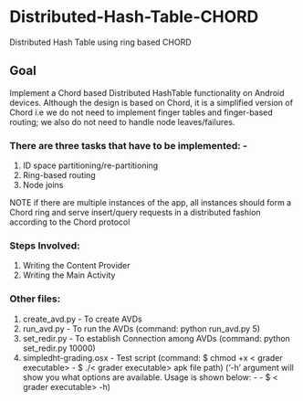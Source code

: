 # Distributed-Hash-Table-CHORD
Distributed Hash Table using ring based CHORD

## Goal
Implement a Chord based Distributed HashTable functionality on Android devices. Although the design is based on Chord, it is a simplified version of Chord i.e we do not need to implement finger tables and finger-based routing; we also do not need to handle node leaves/failures.

### There are three tasks that have to be implemented: -

1. ID space partitioning/re-partitioning
2. Ring-based routing
3. Node joins

NOTE if there are multiple instances of the app, all instances should form a Chord ring and serve insert/query requests in a distributed fashion according to the Chord protocol

### Steps Involved:
  1) Writing the Content Provider
  2) Writing the Main Activity

### Other files:
  1) create_avd.py - To create AVDs
  2) run_avd.py - To run the AVDs (command: python run_avd.py 5)
  3) set_redir.py - To establish Connection among AVDs (command: python set_redir.py 10000)
  4) simpledht-grading.osx - Test script (command: $ chmod +x < grader executable> - $ ./< grader executable> apk file path)
    (‘-h’ argument will show you what options are available. Usage is shown below: - - $ < grader executable> -h)
